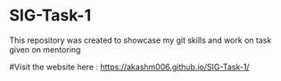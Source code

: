 # SIG-Task-1
This repository was created to showcase my git skills and work on task given on mentoring

#Visit the website here : https://akashm006.github.io/SIG-Task-1/
